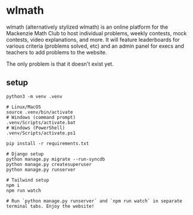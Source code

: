 # wlmath

wlmath (alternatively stylized wlmath) is an online platform for the Mackenzie Math Club to host individual problems, weekly contests, mock contests, video explanations, and more. It will feature leaderboards for various criteria (problems solved, etc) and an admin panel for execs and teachers to add problems to the website.

The only problem is that it doesn't exist yet.

## setup

```
python3 -m venv .venv

# Linux/MacOS
source .venv/bin/activate
# Windows (command prompt)
.venv/Scripts/activate.bat
# Windows (PowerShell)
.venv/Scripts/activate.ps1

pip install -r requirements.txt

# Django setup
python manage.py migrate --run-syncdb
python manage.py createsuperuser
python manage.py runserver

# Tailwind setup
npm i
npm run watch

# Run `python manage.py runserver` and `npm run watch` in separate terminal tabs. Enjoy the website!
```
